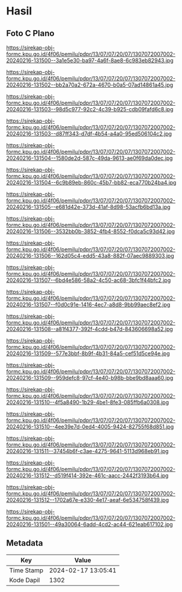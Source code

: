# Hasil

## Foto C Plano

https://sirekap-obj-formc.kpu.go.id/4f06/pemilu/pdpr/13/07/07/20/07/1307072007002-20240216-131500--3a1e5e30-ba97-4a6f-8ae8-6c983eb82943.jpg

https://sirekap-obj-formc.kpu.go.id/4f06/pemilu/pdpr/13/07/07/20/07/1307072007002-20240216-131502--bb2a70a2-672a-4670-b0a5-07ad14861a45.jpg

https://sirekap-obj-formc.kpu.go.id/4f06/pemilu/pdpr/13/07/07/20/07/1307072007002-20240216-131503--98d5c977-92c2-4c39-b925-cdb09fafd6c8.jpg

https://sirekap-obj-formc.kpu.go.id/4f06/pemilu/pdpr/13/07/07/20/07/1307072007002-20240216-131503--d87ff343-d7df-4b54-a4a0-95ed506104c2.jpg

https://sirekap-obj-formc.kpu.go.id/4f06/pemilu/pdpr/13/07/07/20/07/1307072007002-20240216-131504--1580de2d-587c-49da-9613-ae0f69da0dec.jpg

https://sirekap-obj-formc.kpu.go.id/4f06/pemilu/pdpr/13/07/07/20/07/1307072007002-20240216-131504--6c9b89eb-860c-45b7-bb82-eca770b24ba4.jpg

https://sirekap-obj-formc.kpu.go.id/4f06/pemilu/pdpr/13/07/07/20/07/1307072007002-20240216-131505--e681d42e-373d-41af-8d98-53acfb6bd13a.jpg

https://sirekap-obj-formc.kpu.go.id/4f06/pemilu/pdpr/13/07/07/20/07/1307072007002-20240216-131506--3532bb0b-3852-4fb4-8552-f0dca5c93d42.jpg

https://sirekap-obj-formc.kpu.go.id/4f06/pemilu/pdpr/13/07/07/20/07/1307072007002-20240216-131506--162d05c4-edd5-43a8-882f-07aec9889303.jpg

https://sirekap-obj-formc.kpu.go.id/4f06/pemilu/pdpr/13/07/07/20/07/1307072007002-20240216-131507--6bd4e586-58a2-4c50-ac68-3bfc1f44bfc2.jpg

https://sirekap-obj-formc.kpu.go.id/4f06/pemilu/pdpr/13/07/07/20/07/1307072007002-20240216-131507--f0d0c91e-1416-4ec7-a8d8-9bb99aec8ef2.jpg

https://sirekap-obj-formc.kpu.go.id/4f06/pemilu/pdpr/13/07/07/20/07/1307072007002-20240216-131508--a81f4377-392f-4cdd-b47d-843606698a52.jpg

https://sirekap-obj-formc.kpu.go.id/4f06/pemilu/pdpr/13/07/07/20/07/1307072007002-20240216-131509--577e3bbf-8b9f-4b31-84a5-cef51d5ce94e.jpg

https://sirekap-obj-formc.kpu.go.id/4f06/pemilu/pdpr/13/07/07/20/07/1307072007002-20240216-131509--959defc8-97cf-4e40-b98b-bbe9bd8aaa60.jpg

https://sirekap-obj-formc.kpu.go.id/4f06/pemilu/pdpr/13/07/07/20/07/1307072007002-20240216-131510--4f5a8490-1b29-4be1-8fe3-085ffb6a0308.jpg

https://sirekap-obj-formc.kpu.go.id/4f06/pemilu/pdpr/13/07/07/20/07/1307072007002-20240216-131510--4ee39e7d-0ed4-4005-9424-82755f68d851.jpg

https://sirekap-obj-formc.kpu.go.id/4f06/pemilu/pdpr/13/07/07/20/07/1307072007002-20240216-131511--37454b6f-c3ae-4275-9641-5113d968eb91.jpg

https://sirekap-obj-formc.kpu.go.id/4f06/pemilu/pdpr/13/07/07/20/07/1307072007002-20240216-131512--d519f414-392e-461c-aacc-2442f3193b64.jpg

https://sirekap-obj-formc.kpu.go.id/4f06/pemilu/pdpr/13/07/07/20/07/1307072007002-20240216-131512--1702a67e-e330-4e17-aeaf-6e534758f439.jpg

https://sirekap-obj-formc.kpu.go.id/4f06/pemilu/pdpr/13/07/07/20/07/1307072007002-20240216-131501--49a30064-6add-4cd2-ac44-621eab617102.jpg


## Metadata

| Key        | Value               |
| ---------- | ------------------- |
| Time Stamp | 2024-02-17 13:05:41 |
| Kode Dapil | 1302                |



